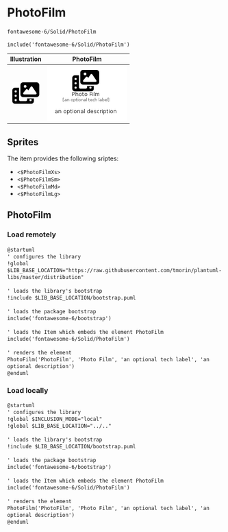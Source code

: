 # PhotoFilm


```text
fontawesome-6/Solid/PhotoFilm
```

```text
include('fontawesome-6/Solid/PhotoFilm')
```



| Illustration | PhotoFilm |
| :---: | :---: |
| ![illustration for Illustration](../../fontawesome-6/Solid/PhotoFilm.png) | ![illustration for PhotoFilm](../../fontawesome-6/Solid/PhotoFilm.Local.png) |



## Sprites
The item provides the following sriptes:

- `<$PhotoFilmXs>`
- `<$PhotoFilmSm>`
- `<$PhotoFilmMd>`
- `<$PhotoFilmLg>`





## PhotoFilm

### Load remotely
```plantuml
@startuml
' configures the library
!global $LIB_BASE_LOCATION="https://raw.githubusercontent.com/tmorin/plantuml-libs/master/distribution"

' loads the library's bootstrap
!include $LIB_BASE_LOCATION/bootstrap.puml

' loads the package bootstrap
include('fontawesome-6/bootstrap')

' loads the Item which embeds the element PhotoFilm
include('fontawesome-6/Solid/PhotoFilm')

' renders the element
PhotoFilm('PhotoFilm', 'Photo Film', 'an optional tech label', 'an optional description')
@enduml
```

### Load locally
```plantuml
@startuml
' configures the library
!global $INCLUSION_MODE="local"
!global $LIB_BASE_LOCATION="../.."

' loads the library's bootstrap
!include $LIB_BASE_LOCATION/bootstrap.puml

' loads the package bootstrap
include('fontawesome-6/bootstrap')

' loads the Item which embeds the element PhotoFilm
include('fontawesome-6/Solid/PhotoFilm')

' renders the element
PhotoFilm('PhotoFilm', 'Photo Film', 'an optional tech label', 'an optional description')
@enduml
```

